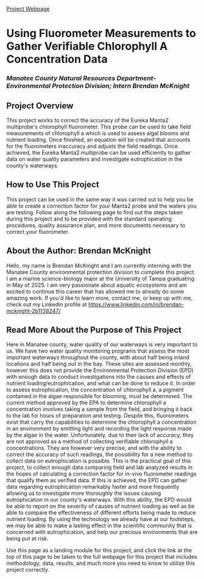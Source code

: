 [Project Webpage](https://brendanmck5812.github.io/Final1/) 

# Using Fluorometer Measurements to Gather Verifiable Chlorophyll A Concentration Data

### *Manatee County Natural Resources Department-Environmental Protection Division; Intern Brendan McKnight*

## Project Overview

This project works to correct the accuracy of the Eureka Manta2 multiprobe's chlorophyll fluorometer. This probe can be used to take field measurements of chlorophyll a which is used to assess algal blooms and nutrient loading. Once finished, an equation will be created that accounts for the fluorometers inaccuracy and adjusts the field readings. Once achieved, the Eureka Manta2 multiprobe can be used efficiently to gather data on water quality parameters and investigate eutrophication in the county's waterways.

## How to Use This Project

This project can be used in the same way it was carried out to help you be able to create a correction factor for your Manta2 probe and the waters you are testing. Follow along the following page to find out the steps taken during this project and to be provided with the standard operating procedures, quality assurance plan, and more documents necessary to correct your fluorometer.

## About the Author: Brendan McKnight

Hello, my name is Brendan McKnight and I am currently interning with the Manatee County environmental protection division to complete this project. I am a marine science-biology major at the University of Tampa graduating in May of 2025. I am very passionate about aquatic ecosystems and am excited to continue this career that has allowed me to already do some amazing work. If you'd like to learn more, contact me, or keep up with me, check out my LinkedIn profile at <https://www.linkedin.com/in/brendan-mcknight-2b1138247/>

## Read More About the Purpose of This Project

Here in Manatee county, water quality of our waterways is very important to us. We have two water quality monitoring programs that assess the most important waterways throughout the county, with about half being inland locations and half being out in the bay. These sites are assessed monthly, however this does not provide the Environmental Protection Division (EPD) with enough data to conduct investigations into the causes and effects of nutrient loading/eutrophication, and what can be done to reduce it. In order to assess eutrophication, the concentration of chlorophyll a, a pigment contained in the algae responsible for blooming, must be determined. The current method approved by the EPA to determine chlorophyll a concentration involves taking a sample from the field, and bringing it back to the lab for hours of preparation and testing. Despite this, fluorometers exist that carry the capabilities to determine the chlorophyll a concentration in an environment by emitting light and recording the light response made by the algae in the water. Unfortunately, due to their lack of accuracy, they are not approved as a method of collecting verifiable chlorophyll a concentrations. They are however very precise, and with the ability to correct the accuracy of such readings, the possibility for a new method to collect data on eutrophication is possible. This is the practical goal of this project, to collect enough data comparing field and lab analyzed results in the hopes of calculating a correction factor for in-vivo fluorometer readings that qualify them as verified data. If this is achieved, the EPD can gather data regarding eutrophication remarkably faster and more frequently allowing us to investigate more thoroughly the issues causing eutrophication in our county's waterways. With this ability, the EPD would be able to report on the severity of causes of nutrient loading as well as be able to compare the effectiveness of different efforts being made to reduce nutrient loading. By using the technology we already have at our footsteps, we may be able to make a lasting effect in the scientific community that is concerned with eutrophication, and help our precious environments that are being put at risk.

Use this page as a landing module for this project, and click the link at the top of this page to be taken to the full webpage for this project that includes methodology, data, results, and much more you need to know to utilize this project correctly.


